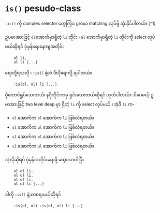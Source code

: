# `is()` pesudo-class

`:is()` ကို complex selector တွေကြား group matching လုပ်ဖို့ သုံးနိုင်ပါတယ်။ [^1]

ဥပမာအားဖြင့် `ol`အောက်မှာရှိတဲ့ `li` တိုင်း ၊ `ul` အောက်မှာရှိတဲ့ `li` တိုင်းကို select လုပ်မယ်ဆိုရင် ပုံမှန်ရေးနေကျအတိုင်း

        ol li,
        ul li {...}

ရေးလို့ရသလို ၊ `:is()` နဲ့လဲ ဒီလိုရေးလို့ ရပါတယ်။

        :is(ol, ul) li {...}

ပိုတောင်ရှုပ်သေးတယ်၊ နဂိုတိုင်းကမှ ရှင်းသေးတယ်ဆိုရင် ဟုတ်ပါတယ်။  ဒါပေမယ့် ဥမာအားဖြင့် two level deep မှာ ရှိတဲ့ `li` ကို select လုပ်မယ် ၊ အဲ့ဒီ `li` က- 
- `ol` အောက်က `ol` အောက်က `li` ဖြစ်လဲရတယ်။ 
- `ol` အောက်က `ul` အောက်က `li` ဖြစ်လဲရတယ်။ 
- `ul` အောက်က `ol` အောက်က `li` ဖြစ်လဲရတယ်။ 
- `ul` အောက်က `ul` အောက်က `li` ဖြစ်လဲရတယ်။ 

အဲ့လိုဆိုရင် ပုံမှန်အတိုင်းရေးဖို့ ထွေးလာပါပြီ။  

        ol ol li,
        ol ul li,
        ul ol li,
        ul ul li {...}

ဒါကို `:is()` နဲ့သာရေးမယ်ဆိုရင် 

        :is(ol, ul) :is(ol, ul) li {...}

